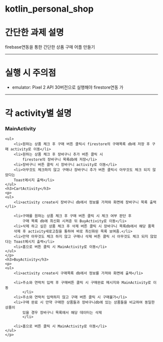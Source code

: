 # kotlin_personal_shop
<h1>간단한 과제 설명</h1>
    <p>firebase연동을 통한 간단한 상품 구매 어플 만들기</p>
    <hr>
    <h1>실행 시 주의점</h1>
    <ul>
        <li>emulator: Pixel 2 API 30버전으로 실행해야 firestore연동 가</li>
    </ul>
    <hr>
    <h1>각 activity별 설명</h1>
    <h3>MainActivity</h3>
    
    <ul>
        <li>원하는 상품 체크 후 구매 버튼 클릭시 firestore의 구매목록 db에 저장 후 구매 activity로 이동</li>
        <li>원하는 상품 체크 후 장바구니 추가 버튼 클릭 시
            firestore의 장바구니 목록db에 저장</li>
        <li>장바구니 버튼 클릭 시 장바구니 activity로 이동</li>
        <li>아무것도 체크하지 않고 구매나 장바구니 추가 버튼 클릭시 아무것도 체크 되지 않았다는
        Toast메시지 출력</li>
    </ul>
    <h3>CartActivity</h3>
    <p>
    <ul>
        <li>activity create시 장바구니 db에서 정보를 가져와 화면에 장바구니 목록 출력</li>

        <li>구매를 원하는 상품 체크 후 구매 버튼 클릭 시 체크 여부 판단 후
            구매 목록 db에 최신화 시켜준 뒤 BuyActivity로 이동</li>
        <li>삭제 하고 싶은 상품 체크 후 삭제 버튼 클릭 시 장바구니 목록db에서 해당 품목
        삭제 후 activity새로고침을 통하여 바로 최신화된 목록 보여줌.</li>
        <li>만약 아무것도 체크 하지 않고 구매나 삭제 버튼 클릭 시 아무것도 체크 되지 않았다는 Toast메시지 출력</li>
        <li>홈으로 버튼 클릭 시 MainActivity로 이동</li>
    </ul>
    </p>
    <h3>BuyActivity</h3>
    <p>
    <ul>
        <li>activity create시 구매목록 db에서 정보를 가져와 화면에 출력</li>

        <li>주소와 연락처 입력 후 구매버튼 클릭 시 구매완료 메시지와 MainActivity로 이동
            </li>
        <li>주소와 연락처 입력하지 않고 구매 버튼 클릭 시 구매불가</li>
        <li>구매 완료 시 만약 구매한 상품들과 장바구니db에 있는 상품들을 비교하여 동일한 상품이
            있을 경우 장바구니 목록에서 해당 데이터는 삭제
            </li>

        <li>홈으로 버튼 클릭 시 MainActivity로 이동</li>
    </ul>
    </p>

